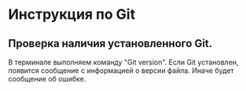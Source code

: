 # Инструкция по Git
## Проверка наличия установленного Git.
В терминале выполняем команду "Git version". 
Если Git  установлен, появится сообщение с информацией о версии файла. Иначе будет сообщение об ошибке.
